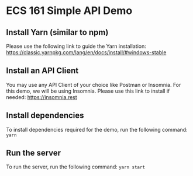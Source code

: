 # ECS 161 Simple API Demo

## Install Yarn (similar to npm)

Please use the following link to guide the Yarn installation:
https://classic.yarnpkg.com/lang/en/docs/install/#windows-stable

## Install an API Client

You may use any API Client of your choice like Postman or Insomnia. For this demo, we will be using Insomnia. Please use this link to install if needed:
https://insomnia.rest

## Install dependencies

To install dependencies required for the demo, run the following command:
`yarn`

## Run the server

To run the server, run the following command:
`yarn start`

